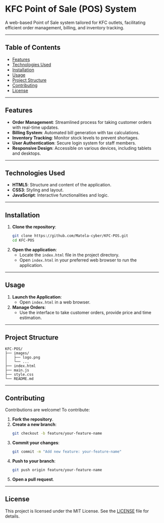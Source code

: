 

# KFC Point of Sale (POS) System

A web-based Point of Sale system tailored for KFC outlets, facilitating efficient order management, billing, and inventory tracking.

---

## Table of Contents

- [Features](#features)
- [Technologies Used](#technologies-used)
- [Installation](#installation)
- [Usage](#usage)
- [Project Structure](#project-structure)
- [Contributing](#contributing)
- [License](#license)

---

## Features

- **Order Management**: Streamlined process for taking customer orders with real-time updates.
- **Billing System**: Automated bill generation with tax calculations.
- **Inventory Tracking**: Monitor stock levels to prevent shortages.
- **User Authentication**: Secure login system for staff members.
- **Responsive Design**: Accessible on various devices, including tablets and desktops.

---

## Technologies Used

- **HTML5**: Structure and content of the application.
- **CSS3**: Styling and layout.
- **JavaScript**: Interactive functionalities and logic.

---

## Installation

1. **Clone the repository**:
   ```bash
   git clone https://github.com/Matela-cyber/KFC-POS.git
   cd KFC-POS
   ```
2. **Open the application**:
   - Locate the `index.html` file in the project directory.
   - Open `index.html` in your preferred web browser to run the application.

---

## Usage

1. **Launch the Application**:
   - Open `index.html` in a web browser.
2. **Manage Orders**:
   - Use the interface to take customer orders, provide price and time estimation.

---

## Project Structure

```plaintext
KFC-POS/
├── images/
│   ├── logo.png
│   └── ...
├── index.html
├── main.js
├── style.css
└── README.md
```

---

## Contributing

Contributions are welcome! To contribute:

1. **Fork the repository**.
2. **Create a new branch**:
   ```bash
   git checkout -b feature/your-feature-name
   ```
3. **Commit your changes**:
   ```bash
   git commit -m "Add new feature: your-feature-name"
   ```
4. **Push to your branch**:
   ```bash
   git push origin feature/your-feature-name
   ```
5. **Open a pull request**.

---

## License

This project is licensed under the MIT License. See the [LICENSE](LICENSE) file for details.
